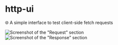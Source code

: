 # http-ui

🌐 A simple interface to test client-side fetch requests

![Screenshot of the "Request" section](https://pixvid.org/images/2025/03/07/image68bab6a2295333c5.png)
![Screenshot of the "Response" section](https://iili.io/3KXSxcX.md.png)
